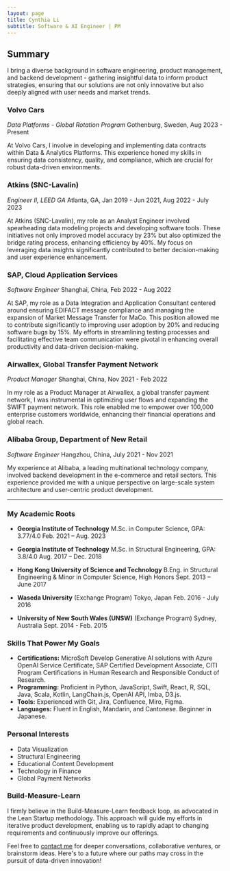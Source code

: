 ```yaml
---
layout: page
title: Cynthia Li
subtitle: Software & AI Engineer | PM
---
```


## Summary

I bring a diverse background in software engineering, product management, and backend development - gathering insightful data to inform product strategies, ensuring that our solutions are not only innovative but also deeply aligned with user needs and market trends.

### Volvo Cars
_Data Platforms - Global Rotation Program_
Gothenburg, Sweden, Aug 2023 - Present

At Volvo Cars, I involve in developing and implementing data contracts within Data & Analytics Platforms. This experience honed my skills in ensuring data consistency, quality, and compliance, which are crucial for robust data-driven environments.

### Atkins (SNC-Lavalin)
_Engineer II, LEED GA_
Atlanta, GA, Jan 2019 - Jun 2021, Aug 2022 - July 2023

At Atkins (SNC-Lavalin), my role as an Analyst Engineer involved spearheading data modeling projects and developing software tools. These initiatives not only improved model accuracy by 23% but also optimized the bridge rating process, enhancing efficiency by 40%. My focus on leveraging data insights significantly contributed to better decision-making and user experience enhancement.

<!-- ### Georgia Institute of Technology
_Graduate Student Assistant_
Atlanta, GA, Jan 2023 - May 2023

During my tenure as a Graduate Student Assistant at Georgia Tech, I was responsible for creating and executing Python workshops, which led to a 50% increase in student engagement. My role involved not only educational content creation but also managing lab resources and assisting in research projects. This experience sharpened my skills in data visualization and analytics, crucial for data-driven product management. -->

### SAP, Cloud Application Services
_Software Engineer_
Shanghai, China, Feb 2022 - Aug 2022

At SAP, my role as a Data Integration and Application Consultant centered around ensuring EDIFACT message compliance and managing the expansion of Market Message Transfer for MaCo. This position allowed me to contribute significantly to improving user adoption by 20% and reducing software bugs by 15%. My efforts in streamlining testing processes and facilitating effective team communication were pivotal in enhancing overall productivity and data-driven decision-making.

### Airwallex, Global Transfer Payment Network
_Product Manager_
Shanghai, China, Nov 2021 - Feb 2022

In my role as a Product Manager at Airwallex, a global transfer payment network, I was instrumental in optimizing user flows and expanding the SWIFT payment network. This role enabled me to empower over 100,000 enterprise customers worldwide, enhancing their financial operations and global reach.

### Alibaba Group, Department of New Retail
_Software Engineer_
Hangzhou, China, July 2021 - Nov 2021

My experience at Alibaba, a leading multinational technology company, involved backend development in the e-commerce and retail sectors. This experience provided me with a unique perspective on large-scale system architecture and user-centric product development.

---

### My Academic Roots
- **Georgia Institute of Technology**
  M.Sc. in Computer Science, GPA: 3.77/4.0
  Feb. 2021 – Aug. 2023

- **Georgia Institute of Technology**
  M.Sc. in Structural Engineering, GPA: 3.8/4.0
  Aug. 2017 – Dec. 2018

- **Hong Kong University of Science and Technology**
  B.Eng. in Structural Engineering & Minor in Computer Science, High Honors
  Sept. 2013 – June 2017

- **Waseda University** (Exchange Program)
  Tokyo, Japan
  Feb. 2016 - July 2016

- **University of New South Wales (UNSW)** (Exchange Program)
  Sydney, Australia
  Sept. 2014 - Feb. 2015

### Skills That Power My Goals
- **Certifications:** MicroSoft Develop Generative AI solutions with Azure OpenAI Service Certificate, SAP Certified Development Associate, CITI Program Certifications in Human Research and Responsible Conduct of Research.
- **Programming:** Proficient in Python, JavaScript, Swift, React, R, SQL,  Java, Scala, Kotlin, LangChain.js, OpenAI API, Imba, D3.js.
- **Tools:** Experienced with Git, Jira, Confluence, Miro, Figma.
- **Languages:** Fluent in English, Mandarin, and Cantonese. Beginner in Japanese.

### Personal Interests
- Data Visualization
- Structural Engineering
- Educational Content Development
- Technology in Finance
- Global Payment Networks

### Build-Measure-Learn
I firmly believe in the Build-Measure-Learn feedback loop, as advocated in the Lean Startup methodology. This approach will guide my efforts in iterative product development, enabling us to rapidly adapt to changing requirements and continuously improve our offerings.

<!-- ## Download My Resume
[Download Resume](resources/Cynthia_Li_resume.pdf)

## References
[Reference Letters](resources/reference_letters.pdf) -->


Feel free to [contact me](mailto:cynthiamengyuanli@gmail.com) for deeper conversations, collaborative ventures, or brainstorm ideas. Here's to a future where our paths may cross in the pursuit of data-driven innovation!
